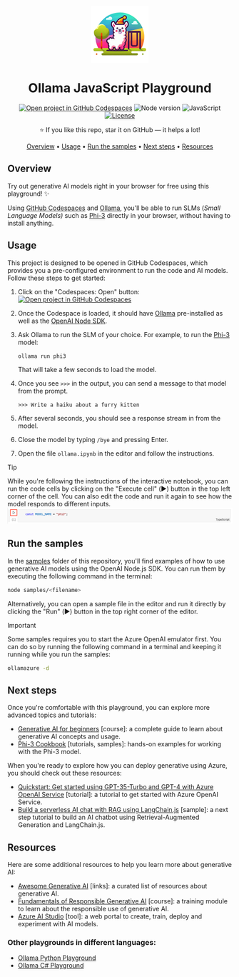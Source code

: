 <div align="center">

<img src="./docs/images/playground.png" alt="" align="center" height="128" />

# Ollama JavaScript Playground

[![Open project in GitHub Codespaces](https://img.shields.io/badge/Codespaces-Open-blue?style=flat-square&logo=github)](https://github.com/codespaces/new/sinedied/ollama-javascript-playground?hide_repo_select=true&ref=main&quickstart=true)
![Node version](https://img.shields.io/badge/Node.js-20+-grass?style=flat-square)
![JavaScript](https://img.shields.io/badge/JavaScript-yellow?style=flat-square&logo=javascript&logoColor=white)
[![License](https://img.shields.io/badge/License-MIT-orange?style=flat-square)](LICENSE)

⭐ If you like this repo, star it on GitHub — it helps a lot!

[Overview](#overview) • [Usage](#usage) • [Run the samples](#run-the-samples) • [Next steps](#next-steps) • [Resources](#resources)

</div>

## Overview

Try out generative AI models right in your browser for free using this playground! ✨

Using [GitHub Codespaces](https://github.com/features/codespaces) and [Ollama](https://ollama.com), you'll be able to run SLMs (*Small Language Models)* such as [Phi-3](https://huggingface.co/microsoft/Phi-3-mini-128k-instruct) directly in your browser, without having to install anything.
 
## Usage

This project is designed to be opened in GitHub Codespaces, which provides you a pre-configured environment to run the code and AI models. Follow these steps to get started:

1. Click on the "Codespaces: Open" button:<br>[![Open project in GitHub Codespaces](https://img.shields.io/badge/Codespaces-Open-blue?style=flat-square&logo=github)](https://github.com/codespaces/new/sinedied/ollama-javascript-playground?hide_repo_select=true&ref=main&quickstart=true)
2. Once the Codespace is loaded, it should have [Ollama](https://ollama.com/) pre-installed as well as the [OpenAI Node SDK](https://github.com/openai/openai-node).
3. Ask Ollama to run the SLM of your choice. For example, to run the [Phi-3](https://ollama.com/library/phi3) model:

    ```bash
    ollama run phi3
    ```

    That will take a few seconds to load the model.
4. Once you see `>>>` in the output, you can send a message to that model from the prompt.

    ```shell
    >>> Write a haiku about a furry kitten
    ```
5. After several seconds, you should see a response stream in from the model.
6. Close the model by typing `/bye` and pressing Enter.
7. Open the file `ollama.ipynb` in the editor and follow the instructions.

> [!TIP]
> While you're following the instructions of the interactive notebook, you can run the code cells by clicking on the "Execute cell" (▶️) button in the top left corner of the cell. You can also edit the code and run it again to see how the model responds to different inputs.
> ![Screenshot of a code cell highlighting the "executing cell" button](./docs/images/execute-cell.png)

## Run the samples

In the [samples](./samples) folder of this repository, you'll find examples of how to use generative AI models using the OpenAI Node.js SDK. You can run them by executing the following command in the terminal:

```bash
node samples/<filename>
```

Alternatively, you can open a sample file in the editor and run it directly by clicking the "Run" (▶️) button in the top right corner of the editor.

> [!IMPORTANT]
> Some samples requires you to start the Azure OpenAI emulator first. You can do so by running the following command in a terminal and keeping it running while you run the samples:
> ```bash
> ollamazure -d
> ```

## Next steps

Once you're comfortable with this playground, you can explore more advanced topics and tutorials:
- [Generative AI for beginners](https://github.com/microsoft/generative-ai-for-beginners) [course]: a complete guide to learn about generative AI concepts and usage.
- [Phi-3 Cookbook](https://github.com/microsoft/Phi-3CookBook) [tutorials, samples]: hands-on examples for working with the Phi-3 model.

When you're ready to explore how you can deploy generative using Azure, you should check out these resources:
- [Quickstart: Get started using GPT-35-Turbo and GPT-4 with Azure OpenAI Service](https://learn.microsoft.com/azure/ai-services/openai/chatgpt-quickstart?tabs=command-line%2Cpython-new&pivots=programming-language-javascript) [tutorial]: a tutorial to get started with Azure OpenAI Service.
- [Build a serverless AI chat with RAG using LangChain.js](https://techcommunity.microsoft.com/t5/apps-on-azure-blog/build-a-serverless-ai-chat-with-rag-using-langchain-js/ba-p/4111041) [sample]: a next step tutorial to build an AI chatbot using Retrieval-Augmented Generation and LangChain.js.

## Resources

Here are some additional resources to help you learn more about generative AI:
- [Awesome Generative AI](https://github.com/steven2358/awesome-generative-ai) [links]: a curated list of resources about generative AI.
- [Fundamentals of Responsible Generative AI](https://learn.microsoft.com/training/modules/responsible-generative-ai/) [course]: a training module to learn about the responsible use of generative AI.
- [Azure AI Studio](https://ai.azure.com/) [tool]: a web portal to create, train, deploy and experiment with AI models.

### Other playgrounds in different languages:
- [Ollama Python Playground](https://github.com/pamelafox/ollama-python-playground/)
- [Ollama C# Playground](https://github.com/elbruno/Ollama-CSharp-Playground)
